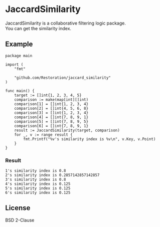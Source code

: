 # JaccardSimilarity

JaccardSimilarity is a collaborative filtering logic package.  
You can get the similarity index.

## Example
```
package main

import (
	"fmt"

	"github.com/Restoration/jaccard_similarity"
)

func main() {
	target := []int{1, 2, 3, 4, 5}
	comparison := make(map[int][]int)
	comparison[1] = []int{1, 2, 3, 4}
	comparison[2] = []int{4, 5, 6, 8}
	comparison[3] = []int{1, 2, 3, 4}
	comparison[4] = []int{7, 8, 9, 1}
	comparison[5] = []int{7, 8, 9, 5}
	comparison[6] = []int{7, 8, 9, 1}
	result := JaccardSimilarity(target, comparison)
	for _, v := range result {
		fmt.Printf("%v's similarity index is %v\n", v.Key, v.Point)
	}
}
```

### Result
```
1's similarity index is 0.8
2's similarity index is 0.2857142857142857
3's similarity index is 0.8
4's similarity index is 0.125
5's similarity index is 0.125
6's similarity index is 0.125
```

## License
BSD 2-Clause